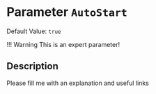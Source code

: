# Parameter `AutoStart`
Default Value: `true`

!!! Warning
    This is an expert parameter!



## Description
Please fill me with an explanation and useful links

